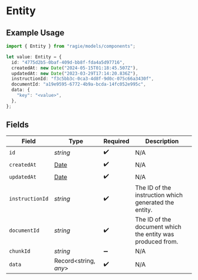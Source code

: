 # Entity

## Example Usage

```typescript
import { Entity } from "ragie/models/components";

let value: Entity = {
  id: "4775d2b5-0baf-409d-bb8f-fda4a5d97716",
  createdAt: new Date("2024-05-15T01:18:45.507Z"),
  updatedAt: new Date("2023-03-29T17:14:20.836Z"),
  instructionId: "f3c5bb3c-0ca3-4d8f-9d0c-075c66a3430f",
  documentId: "a19e9595-6772-4b9a-bcda-14fc052e995c",
  data: {
    "key": "<value>",
  },
};
```

## Fields

| Field                                                                                         | Type                                                                                          | Required                                                                                      | Description                                                                                   |
| --------------------------------------------------------------------------------------------- | --------------------------------------------------------------------------------------------- | --------------------------------------------------------------------------------------------- | --------------------------------------------------------------------------------------------- |
| `id`                                                                                          | *string*                                                                                      | :heavy_check_mark:                                                                            | N/A                                                                                           |
| `createdAt`                                                                                   | [Date](https://developer.mozilla.org/en-US/docs/Web/JavaScript/Reference/Global_Objects/Date) | :heavy_check_mark:                                                                            | N/A                                                                                           |
| `updatedAt`                                                                                   | [Date](https://developer.mozilla.org/en-US/docs/Web/JavaScript/Reference/Global_Objects/Date) | :heavy_check_mark:                                                                            | N/A                                                                                           |
| `instructionId`                                                                               | *string*                                                                                      | :heavy_check_mark:                                                                            | The ID of the instruction which generated the entity.                                         |
| `documentId`                                                                                  | *string*                                                                                      | :heavy_check_mark:                                                                            | The ID of the document which the entity was produced from.                                    |
| `chunkId`                                                                                     | *string*                                                                                      | :heavy_minus_sign:                                                                            | N/A                                                                                           |
| `data`                                                                                        | Record<string, *any*>                                                                         | :heavy_check_mark:                                                                            | N/A                                                                                           |